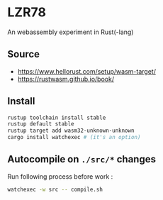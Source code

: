 # LZR78
An webassembly experiment in Rust(-lang)

## Source

* https://www.hellorust.com/setup/wasm-target/
* https://rustwasm.github.io/book/

## Install

```bash
rustup toolchain install stable
rustup default stable
rustup target add wasm32-unknown-unknown
cargo install watchexec # (it's an option)
```

## Autocompile on `./src/*` changes

Run following process before work :

```bash
watchexec -w src -- compile.sh
```

